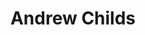 ---
# Display name
title: Andrew Childs

weight: 5

# Is this the primary user of the site?
superuser: false

# Role/position/tagline
role: co-PI

# Organizations/Affiliations to show in About widget
organizations:
- name: University of Maryland, College Park
  url: https://umd.edu

# Social/Academic Networking
# For available icons, see: https://sourcethemes.com/academic/docs/page-builder/#icons
#   For an email link, use "fas" icon pack, "envelope" icon, and a link in the
#   form "mailto:your-email@example.com" or "/#contact" for contact widget.
social:
- icon: globe
  icon_pack: fas
  link: 'https://www.cs.umd.edu/~amchilds/'
- icon: envelope
  icon_pack: fas
  link: 'mailto:amchilds@umd.edu'
- icon: wikipedia-w
  icon_pack: fab
  link: https://en.wikipedia.org/wiki/Andrew_Childs
- icon: linkedin
  icon_pack: fab
  link: 'https://www.linkedin.com/in/amchilds/'
- icon: google-scholar
  icon_pack: ai
  link: https://scholar.google.com/citations?user=7MOW-j4AAAAJ
- icon: github
  icon_pack: fab
  link: https://github.com/amchilds
# - icon: orcid
#   icon_pack: fab
#   link: https://orcid.org/0000-0001-7896-6268
- icon: twitter
  icon_pack: fab
  link: https://twitter.com/andrewmchilds


# Link to a PDF of your resume/CV.
# To use: copy your resume to `static/media/resume.pdf`, enable `ai` icons in `params.toml`, 
# and uncomment the lines below.
# - icon: cv
#   icon_pack: ai
#   link: media/resume.pdf

# Enter email to display Gravatar (if Gravatar enabled in Config)
email: "amchilds@umd.edu"

# Highlight the author in author lists? (true/false)
highlight_name: true

user_groups:
- PIs
---